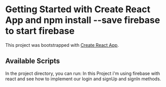 # Getting Started with Create React App and npm install --save firebase to start firebase

This project was bootstrapped with [Create React App](https://github.com/facebook/create-react-app).

## Available Scripts

In the project directory, you can run:
In this Project i'm using firebase with react and see how to implement our login and signUp and signIn methods.

